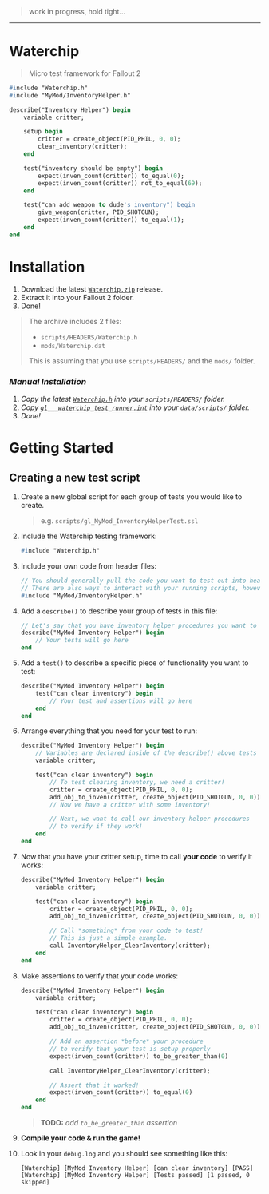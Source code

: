 > work in progress, hold tight...

---

# Waterchip 

> Micro test framework for Fallout 2

```pas
#include "Waterchip.h"
#include "MyMod/InventoryHelper.h"

describe("Inventory Helper") begin
    variable critter;

    setup begin
        critter = create_object(PID_PHIL, 0, 0);
        clear_inventory(critter);
    end

    test("inventory should be empty") begin
        expect(inven_count(critter)) to_equal(0);
        expect(inven_count(critter)) not_to_equal(69);
    end

    test("can add weapon to dude's inventory") begin
        give_weapon(critter, PID_SHOTGUN);
        expect(inven_count(critter)) to_equal(1);
    end
end
```

# Installation

1. Download the latest [`Waterchip.zip`](https://github.com/mrowrpurr/Waterchip/releases/latest/download/Waterchip.zip) release.
2. Extract it into your Fallout 2 folder.
3. Done!

> The archive includes 2 files:
> 
> - `scripts/HEADERS/Waterchip.h`
> - `mods/Waterchip.dat`
>
> This is assuming that you use `scripts/HEADERS/` and the `mods/` folder.

### _Manual Installation_

1. _Copy the latest [`Waterchip.h`](https://raw.githubusercontent.com/mrowrpurr/Waterchip/main/scripts/headers/Waterchip.h) into your `scripts/HEADERS/` folder._
2. _Copy [`gl___waterchip_test_runner.int`](https://github.com/mrowrpurr/Waterchip/raw/main/data/scripts/gl___waterchip_test_runner.int) into your `data/scripts/` folder._
3. _Done!_

# Getting Started

## Creating a new test script

1. Create a new global script for each group of tests you would like to create.
   > e.g. `scripts/gl_MyMod_InventoryHelperTest.ssl`

2. Include the Waterchip testing framework:
    ```pas
    #include "Waterchip.h"
    ```

3. Include your own code from header files:
    ```pas
    // You should generally pull the code you want to test out into headers.
    // There are also ways to interact with your running scripts, however.
    #include "MyMod/InventoryHelper.h"
    ```

4. Add a `describe()` to describe your group of tests in this file:
    ```pas
    // Let's say that you have inventory helper procedures you want to test
    describe("MyMod Inventory Helper") begin
        // Your tests will go here
    end
    ```

5. Add a `test()` to describe a specific piece of functionality you want to test:
    ```pas
    describe("MyMod Inventory Helper") begin
        test("can clear inventory") begin
            // Your test and assertions will go here
        end
    end
    ```

6. Arrange everything that you need for your test to run:
    ```pas
    describe("MyMod Inventory Helper") begin
        // Variables are declared inside of the describe() above tests
        variable critter;

        test("can clear inventory") begin
            // To test clearing inventory, we need a critter!
            critter = create_object(PID_PHIL, 0, 0);
            add_obj_to_inven(critter, create_object(PID_SHOTGUN, 0, 0));
            // Now we have a critter with some inventory!

            // Next, we want to call our inventory helper procedures
            // to verify if they work! 
        end
    end
    ```

7. Now that you have your critter setup, time to call **your code** to verify it works:
    ```pas
    describe("MyMod Inventory Helper") begin
        variable critter;

        test("can clear inventory") begin
            critter = create_object(PID_PHIL, 0, 0);
            add_obj_to_inven(critter, create_object(PID_SHOTGUN, 0, 0));

            // Call *something* from your code to test!
            // This is just a simple example.
            call InventoryHelper_ClearInventory(critter);
        end
    end
    ```

8. Make assertions to verify that your code works:
    ```pas
    describe("MyMod Inventory Helper") begin
        variable critter;

        test("can clear inventory") begin
            critter = create_object(PID_PHIL, 0, 0);
            add_obj_to_inven(critter, create_object(PID_SHOTGUN, 0, 0));

            // Add an assertion *before* your procedure
            // to verify that your test is setup properly
            expect(inven_count(critter)) to_be_greater_than(0)

            call InventoryHelper_ClearInventory(critter);

            // Assert that it worked!
            expect(inven_count(critter)) to_equal(0)
        end
    end
    ```
    > **TODO:** _add `to_be_greater_than` assertion_

9. **Compile your code & run the game!**

10. Look in your `debug.log` and you should see something like this:
    ```
    [Waterchip] [MyMod Inventory Helper] [can clear inventory] [PASS]
    [Waterchip] [MyMod Inventory Helper] [Tests passed] [1 passed, 0 skipped]
    ```